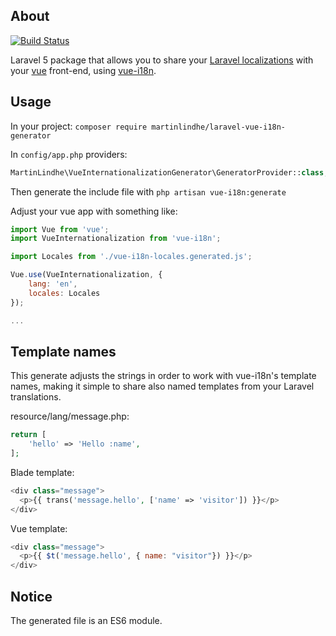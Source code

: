 ## About
[![Build Status](https://travis-ci.org/martinlindhe/laravel-vue-i18n-generator.png?branch=master)](https://travis-ci.org/martinlindhe/laravel-vue-i18n-generator)


Laravel 5 package that allows you to share your [Laravel localizations](http://laravel.com/docs/5.1/localization)
with your [vue](http://vuejs.org/) front-end, using [vue-i18n](https://github.com/kazupon/vue-i18n).


## Usage

In your project:
```composer require martinlindhe/laravel-vue-i18n-generator```

In ```config/app.php``` providers:

```php
MartinLindhe\VueInternationalizationGenerator\GeneratorProvider::class,
```

Then generate the include file with ```php artisan vue-i18n:generate```

Adjust your vue app with something like:

```js
import Vue from 'vue';
import VueInternationalization from 'vue-i18n';

import Locales from './vue-i18n-locales.generated.js';

Vue.use(VueInternationalization, {
    lang: 'en',
    locales: Locales
});

...
```

## Template names

This generate adjusts the strings in order to work with vue-i18n's template names,
making it simple to share also named templates from your Laravel translations.
 
resource/lang/message.php:
```php
return [
    'hello' => 'Hello :name',
];
```

Blade template:
```php
<div class="message">
  <p>{{ trans('message.hello', ['name' => 'visitor']) }}</p>
</div>
```

Vue template:
```js
<div class="message">
  <p>{{ $t('message.hello', { name: "visitor"}) }}</p>
</div>
```


## Notice

The generated file is an ES6 module.
